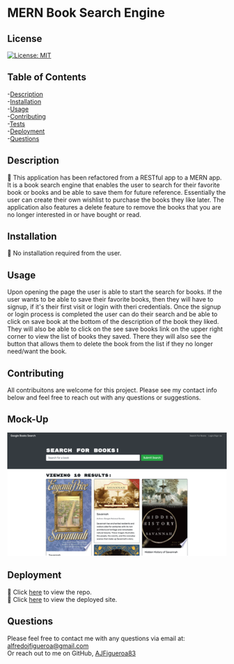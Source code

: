 # MERN Book Search Engine


## License
[![License: MIT](https://img.shields.io/badge/License-MIT-yellow.svg)](https://opensource.org/licenses/MIT)
    

## Table of Contents

-[Description](#description)  
-[Installation](#installation)  
-[Usage](##usage)  
-[Contributing](#contributing)  
-[Tests](#tests)  
-[Deployment](#deployment)  
-[Questions](#questions)  


## Description

🔎 This application has been refactored from a RESTful app to a MERN app. It is a book search engine that enables the user to search for their favorite book or books and be able to save them for future reference. Essentially the user can create their own wishlist to purchase the books they like later. The application also features a delete feature to remove the books that you are no longer interested in or have bought or read.



## Installation

💾 No installation required from the user. 

## Usage
Upon opening the page the user is able to start the search for books. If the user wants to be able to save their favorite books, then they will have to signup, if it's their first visit or login with theri credentials. Once the signup or login process is completed the user can do their search and be able to click on save book at the bottom of the description of the book they liked. They will also be able to click on the see save books link on the upper right corner to view the list of books they saved. There they will also see the button that allows them to delete the book from the list if they no longer need/want the book.


## Contributing

All contribuitons are welcome for this project. Please see my contact info below and feel free to reach out with any questions or suggestions.


## Mock-Up

![Google Book Search homepage with search bar and gray and white background](./client/public/Screenshot%20Capture%20-%202022-09-07%20-%2020-22-54.png)

## Deployment

🚀 Click [here](https://github.com/AJFigueroa83/Book-Search-Engine-MERN) to view the repo.  
🚀 Click [here](https://obscure-atoll-03641.herokuapp.com/) to view the deployed site.

## Questions

Please feel free to contact me with any questions via email at: alfredojfigueroa@gmail.com  
Or reach out to me on GitHub, [AJFigueroa83](https://github.com/AJFigueroa83)

